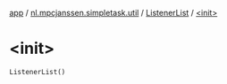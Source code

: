 [app](../../index.md) / [nl.mpcjanssen.simpletask.util](../index.md) / [ListenerList](index.md) / [&lt;init&gt;](.)

# &lt;init&gt;

`ListenerList()`